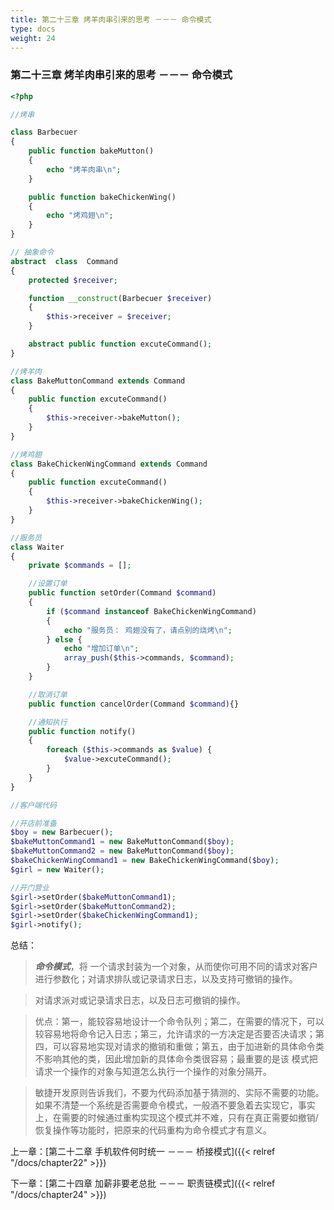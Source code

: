 ```yaml
---
title: 第二十三章 烤羊肉串引来的思考 －－－ 命令模式
type: docs
weight: 24
---
```


### 第二十三章 烤羊肉串引来的思考 －－－ 命令模式

```php
<?php 

//烤串

class Barbecuer
{
    public function bakeMutton()
    {
        echo "烤羊肉串\n";
    }

    public function bakeChickenWing()
    {
        echo "烤鸡翅\n";
    }
}

// 抽象命令
abstract  class  Command
{
    protected $receiver;

    function __construct(Barbecuer $receiver)
    {
        $this->receiver = $receiver;
    }

    abstract public function excuteCommand();
}

//烤羊肉
class BakeMuttonCommand extends Command
{
    public function excuteCommand()
    {
        $this->receiver->bakeMutton();
    }
}

//烤鸡翅
class BakeChickenWingCommand extends Command
{
    public function excuteCommand()
    {
        $this->receiver->bakeChickenWing();
    }
}

//服务员
class Waiter
{
    private $commands = [];

    //设置订单
    public function setOrder(Command $command)
    {
        if ($command instanceof BakeChickenWingCommand)
        {
            echo "服务员： 鸡翅没有了，请点别的烧烤\n";
        } else {
            echo "增加订单\n";
            array_push($this->commands, $command);
        }
    }

    //取消订单
    public function cancelOrder(Command $command){}

    //通知执行
    public function notify()
    {
        foreach ($this->commands as $value) {
            $value->excuteCommand();
        }
    }
}

//客户端代码

//开店前准备
$boy = new Barbecuer();
$bakeMuttonCommand1 = new BakeMuttonCommand($boy);
$bakeMuttonCommand2 = new BakeMuttonCommand($boy);
$bakeChickenWingCommand1 = new BakeChickenWingCommand($boy);
$girl = new Waiter();

//开门营业
$girl->setOrder($bakeMuttonCommand1);
$girl->setOrder($bakeMuttonCommand2);
$girl->setOrder($bakeChickenWingCommand1);
$girl->notify();
```

总结：

> ***命令模式***，将 一个请求封装为一个对象，从而使你可用不同的请求对客户进行参数化；对请求排队或记录请求日志，以及支持可撤销的操作。

> 对请求派对或记录请求日志，以及日志可撤销的操作。

> 优点：第一，能较容易地设计一个命令队列；第二，在需要的情况下，可以较容易地将命令记入日志；第三，允许请求的一方决定是否要否决请求；第四，可以容易地实现对请求的撤销和重做；第五，由于加进新的具体命令类不影响其他的类，因此增加新的具体命令类很容易；最重要的是该 模式把请求一个操作的对象与知道怎么执行一个操作的对象分隔开。

>  敏捷开发原则告诉我们，不要为代码添加基于猜测的、实际不需要的功能。如果不清楚一个系统是否需要命令模式，一般酒不要急着去实现它，事实上，在需要的时候通过重构实现这个模式并不难，只有在真正需要如撤销/恢复操作等功能时，把原来的代码重构为命令模式才有意义。

上一章：[第二十二章 手机软件何时统一 －－－ 桥接模式]({{< relref "/docs/chapter22" >}})

下一章：[第二十四章 加薪非要老总批 －－－ 职责链模式]({{< relref "/docs/chapter24" >}}) 